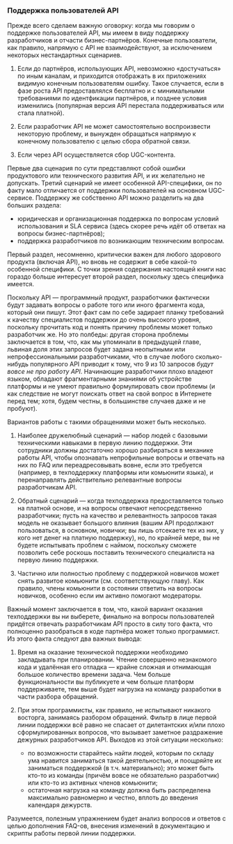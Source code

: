 ### Поддержка пользователей API

Прежде всего сделаем важную оговорку: когда мы говорим о поддержке пользователей API, мы имеем в виду поддержку разработчиков и отчасти бизнес-партнёров. Конечные пользователи, как правило, напрямую с API не взаимодействуют, за исключением некоторых нестандартных сценариев.

  1. Если до партнёров, использующих API, невозможно «достучаться» по иным каналам, и приходится отображать в их приложениях видимую конечным пользователям ошибку. Такое случается, если в фазе роста API предоставлялся бесплатно и с минимальными требованиями по идентфикации партнёров, и позднее условия изменились (популярная версия API перестала поддерживаться или стала платной).

  2. Если разработчик API не может самостоятельно воспроизвести некоторую проблему, и вынужден обращаться напрямую к конечному пользователю с целью сбора обратной связи.

  3. Если через API осуществляется сбор UGC-контента.

Первые два сценария по сути представляют собой ошибки продуктового или технического развития API, и их желательно не допускать. Третий сценарий не имеет особенной API-специфики, он по факту мало отличается от поддержки пользователей на основном UGC-сервисе. Поддержку же собственно API можно разделить на два больших раздела:
  * юридическая и организационная поддержка по вопросам условий использования и SLA сервиса (здесь скорее речь идёт об ответах на вопросы бизнес-партнёров);
  * поддержка разработчиков по возникающим техническим вопросам.

Первый раздел, несомненно, критически важен для любого здорового продукта (включая API), но вновь не содержит в себе какой-то особенной специфики. С точки зрения содержания настоящей книги нас гораздо больше интересует второй раздел, поскольку здесь специфика имеется.

Поскольку API — программный продукт, разработчики фактически будут задавать вопросы о работе того или иного фрагмента кода, который они пишут. Этот факт сам по себе задирает планку требований к качеству специалистов поддержки до очень высокого уровня, поскольку прочитать код и понять причину проблемы может только разработчик же. Но это полбеды: другая сторона проблемы заключается в том, что, как мы упоминали в предыдущей главе, львиная доля этих запросов будет задана неопытными или непрофессиональными разработчиками, что в случае любого сколько-нибудь популярного API приводит к тому, что 9 из 10 запросов *будут вовсе не про работу API*. Начинающие разработчики плохо владеют языком, обладают фрагментарными знаниями об устройстве платформы и не умеют правильно формулировать свои проблемы (и как следствие не могут поискать ответ на свой вопрос в Интернете перед тем; хотя, будем честны, в большинстве случаев даже и не пробуют).

Вариантов работы с такими обращениями может быть несколько.

  1. Наиболее дружелюбный сценарий — набор людей с базовыми техническими навыками в первую линию поддержки. Эти сотрудники должны достаточно хорошо разбираться в механике работы API, чтобы опознавать непрофильные вопросы и отвечать на них по FAQ или переадресовывать вовне, если это требуется (например, в техподдержку платформы или комьюнити языка), и перенаправлять действительно релевантные вопросы разработчикам API.

  2. Обратный сценарий — когда техподдержка предоставляется только на платной основе, и на вопросы отвечают непосредственно разработчики; пусть на качество и релевантность запросов такая модель не оказывает большого влияния (вашим API продолжают пользоваться, в основном, новички; вы лишь отсекаете тех из них, у кого нет денег на платную поддержку), но, по крайней мере, вы не будете испытывать проблем с наймом, поскольку сможете позволить себе роскошь поставить технического специалиста на первую линию поддержки.

  3. Частично или полностью проблему с поддержкой новичков может снять развитое комьюнити (см. соответствующую главу). Как правило, члены комьюнити в состоянии ответить на вопросы новичков, особенно если им активно помогают модераторы.

Важный момент заключается в том, что, какой вариант оказания техподдержки вы ни выберете, финально на вопросы пользователей придётся отвечать разработчикам API просто в силу того факта, что полноценно разобраться в коде партнёра может только программист. Из этого факта следуют два важных вывода:

  1. Время на оказание технической поддержки необходимо закладывать при планировании. Чтение совершенно незнакомого кода и удалённая его отладка — крайне сложная и отнимающая большое количество времени задача. Чем больше функциональности вы публикуете и чем больше платформ поддерживаете, тем выше будет нагрузка на команду разработки в части разбора обращений.

  2. При этом программисты, как правило, не испытывают никакого восторга, занимаясь разбором обращений. Фильтр в лице первой линии поддержки всё равно не спасает от дилетантских и/или плохо сформулированных вопросов, что вызывает заметное раздражение дежурных разработчиков API. Выходов из этой ситуации несколько:
      * по возможности старайтесь найти людей, которым по складу ума нравится заниматься такой деятельностью, и поощряйте их заниматься поддержкой (в т.ч. материально); это может быть кто-то из команды (причём вовсе не обязательно разработчик) или кто-то из активных членов комьюнити;
      * остаточная нагрузка на команду должна быть распределена максимально равномерно и честно, вплоть до введения календаря дежурств.

Разумеется, полезным упражнением будет анализ вопросов и ответов с целью дополнения FAQ-ов, внесения изменений в документацию и скрипты работы первой линии поддержки.
